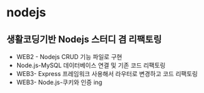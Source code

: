 # nodejs
## 생활코딩기반 Nodejs 스터디 겸 리팩토링 
* WEB2 - Nodejs CRUD 기능 파일로 구현 
* Node.js-MySQL 데이터베이스 연결 및 기존 코드 리팩토링 
* WEB3- Express 프레임워크 사용해서 라우터로 변경하고 코드 리팩토링 
* WEB3- Node.js-쿠키와 인증 ing 

[WEB2 - Node.js]: https://www.youtube.com/watch?v=QVR5HASMdfk&list=PLuHgQVnccGMA9QQX5wqj6ThK7t2tsGxjm&index=4
[Node.js-MySQL]: https://www.youtube.com/watch?v=1ee5vAou2Y0&list=PLuHgQVnccGMAicFFRh8vFFFtLLlNojWUh
[WEB3-Express]: https://www.youtube.com/watch?v=kUaK0NbtYJM&list=PLuHgQVnccGMAGOQu8CBDO9hn-FXFmm4Wp&index=17
[WEB3- Node.js-쿠키와 인증]: https://www.youtube.com/watch?v=i51xW3eh-T4&list=PLuHgQVnccGMDo8561VLWTZox8Zs3K7K_m
